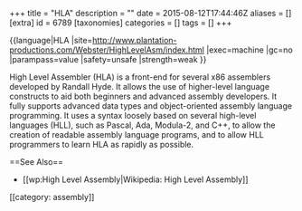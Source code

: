 +++
title = "HLA"
description = ""
date = 2015-08-12T17:44:46Z
aliases = []
[extra]
id = 6789
[taxonomies]
categories = []
tags = []
+++

{{language|HLA
|site=http://www.plantation-productions.com/Webster/HighLevelAsm/index.html
|exec=machine
|gc=no
|parampass=value
|safety=unsafe
|strength=weak
}}

High Level Assembler (HLA) is a front-end for several x86 assemblers developed by Randall Hyde. It allows the use of higher-level language constructs to aid both beginners and advanced assembly developers. It fully supports advanced data types and object-oriented assembly language programming. It uses a syntax loosely based on several high-level languages (HLL), such as Pascal, Ada, Modula-2, and C++, to allow the creation of readable assembly language programs, and to allow HLL programmers to learn HLA as rapidly as possible.

==See Also==
* [[wp:High Level Assembly|Wikipedia: High Level Assembly]]

[[category: assembly]]
